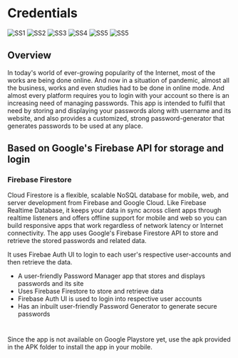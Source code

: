 # Credentials
![SS1](./img/1.jpeg) ![SS2](./img/2.jpeg) ![SS3](./img/3.jpeg)
![SS4](./img/4.jpeg) ![SS5](./img/5.jpeg) ![SS5](./img/6.jpeg)

## Overview
In today's world of ever-growing popularity of the Internet, most of the works are being done online. And now in a situation of pandemic, almost all the business, works and even studies had to be done in online mode. And almost every platform requires you to login with your account so there is an increasing need of managing passwords.
This app is intended to fulfil that need by storing and displaying your passwords along with username and its website, and also provides a customized, strong password-generator that generates passwords to be used at any place.    

## Based on Google's Firebase API for storage and login
### Firebase Firestore
Cloud Firestore is a flexible, scalable NoSQL database for mobile, web, and server development from Firebase and Google Cloud. Like Firebase Realtime Database, it keeps your data in sync across client apps through realtime listeners and offers offline support for mobile and web so you can build responsive apps that work regardless of network latency or Internet connectivity.
The app uses Google's Firebase Firestore API to store and retrieve the stored passwords and related data.

It uses Firebae Auth UI to login to each user's respective user-accounts and then retrieve the data.

* A user-friendly Password Manager app that stores and displays passwords and its site
* Uses Firebase Firestore to store and retrieve data
* Firebase Auth UI is used to login into respective user accounts
* Has an inbuilt user-friendly Password Generator to generate secure passwords

#

Since the app is not available on Google Playstore yet, use the apk provided in the APK folder to install the app in your mobile.